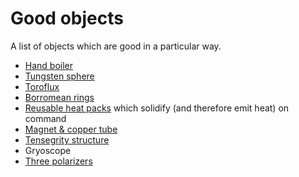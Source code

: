 # Good objects

A list of objects which are good in a particular way.

- [Hand boiler](https://www.amazon.com/s?k=hand+boile)
- [Tungsten sphere](https://midwesttungsten.com/tungsten-2-175-sphere-with-3d-printed-base-limited-time-offer-free-1-cube/)
- [Toroflux](https://www.amazon.com/Flowtoys-toroflux-original-kinetic-spring/dp/B00A8PS25W)
- [Borromean rings](https://en.wikipedia.org/wiki/Borromean_rings)
- [Reusable heat packs](https://www.amazon.com/Hot-Go-Reusable-Heat-Packs/dp/B016OA5YK0) which solidify (and therefore emit heat) on command
- [Magnet & copper tube](https://www.youtube.com/watch?v=uh0bbW6S3BY)
- [Tensegrity structure](https://www.youtube.com/watch?v=ZwkCMWrHvyE)
- Gryoscope
- [Three polarizers](https://youtu.be/MhhHPOxTUy8?t=122)
